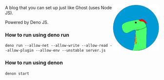 <img align="right" src="https://github.com/DenoFarm/deno-blog/blob/main/logo/deno-blog-logo.svg" height="150px">
A blog that you can set up just like Ghost (uses Node JS).

Powered by Deno JS.

### How to run using deno run
```
deno run --allow-net --allow-write --allow-read --allow-plugin --allow-env --unstable server.js
```

### How to run using denon
```
denon start
```